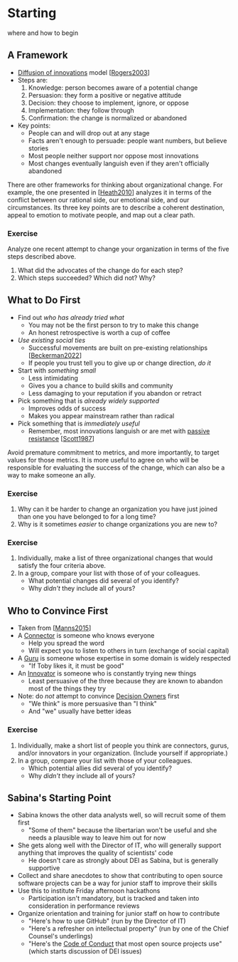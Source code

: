 # Starting

<p class="subtitle" markdown="1">where and how to begin</p>

## A Framework

-   [Diffusion of innovations](g:innovation-diffusion) model [[Rogers2003](b:Rogers2003)]
-   Steps are:
    1.  Knowledge: person becomes aware of a potential change
    2.  Persuasion: they form a positive or negative attitude
    3.  Decision: they choose to implement, ignore, or oppose
    4.  Implementation: they follow through
    5.  Confirmation: the change is normalized or abandoned
-   Key points:
    -   People can and will drop out at any stage
    -   Facts aren't enough to persuade: people want numbers, but believe stories
    -   Most people neither support nor oppose most innovations
    -   Most changes eventually languish even if they aren't officially abandoned

<div class="callout" markdown="1">

There are other frameworks for thinking about organizational change.
For example, the one presented in [[Heath2010](b:Heath2010)]
analyzes it in terms of the conflict between our rational side,
our emotional side,
and our circumstances.
Its three key points are to describe a coherent destination,
appeal to emotion to motivate people,
and map out a clear path.

</div>

<section class="exercise" markdown="1">

### Exercise

Analyze one recent attempt to change your organization in terms of the five steps described above.

1.  What did the advocates of the change do for each step?
1.  Which steps succeeded? Which did not? Why?

</section>

## What to Do First

-   Find out *who has already tried what*
    -   You may not be the first person to try to make this change
    -   An honest retrospective is worth a cup of coffee
-   *Use existing social ties*
    -   Successful movements are built on pre-existing relationships [[Beckerman2022](b:Beckerman2022)]
    -   If people you trust tell you to give up or change direction, *do it*
-   Start with *something small*
    -   Less intimidating
    -   Gives you a chance to build skills and community
    -   Less damaging to your reputation if you abandon or retract
-   Pick something that is *already widely supported*
    -   Improves odds of success
    -   Makes you appear mainstream rather than radical
-   Pick something that is *immediately useful*
    -   Remember, most innovations languish or are met with [passive resistance](g:passive-resistance)
        [[Scott1987](b:Scott1987)]

<div class="callout" markdown="1">

Avoid premature commitment to metrics,
and more importantly,
to target values for those metrics.
It is more useful to agree on
who will be responsible for evaluating the success of the change,
which can also be a way to make someone an ally.

</div>

<section class="exercise" markdown="1">

### Exercise

1.  Why can it be harder to change an organization you have just joined
    than one you have belonged to for a long time?
1.  Why is it sometimes *easier* to change organizations you are new to?

</section>

<section class="exercise" markdown="1">

### Exercise

1.  Individually, make a list of three organizational changes
    that would satisfy the four criteria above.
1.  In a group, compare your list with those of of your colleagues.
    -   What potential changes did several of you identify?
    -   Why *didn't* they include all of yours?

</section>

## Who to Convince First

-   Taken from [[Manns2015](b:Manns2015)]
-   A [Connector](g:connector) is someone who knows everyone
    -   Help you spread the word
    -   Will expect you to listen to others in turn (exchange of social capital)
-   A [Guru](g:guru) is someone whose expertise in some domain is widely respected
    -   "If Toby likes it, it must be good"
-   An [Innovator](g:innovator) is someone who is constantly trying new things
    -   Least persuasive of the three because they are known to abandon most of the things they try
-   Note: do *not* attempt to convince [Decision Owners](g:decision-owner) first
    -   "We think" is more persuasive than "I think"
    -   And "we" usually have better ideas

<section class="exercise" markdown="1">

### Exercise

1.  Individually, make a short list of people you think are connectors, gurus, and/or innovators in your organization.
    (Include yourself if appropriate.)
1.  In a group, compare your list with those of your colleagues.
    -   Which potential allies did several of you identify?
    -   Why *didn't* they include all of yours?

</section>

## Sabina's Starting Point

-   Sabina knows the other data analysts well, so will recruit some of them first
    -   "Some of them" because the libertarian won't be useful
        and she needs a plausible way to leave him out for now
-   She gets along well with the Director of IT,
    who will generally support anything that improves the quality of scientists' code
    -   He doesn't care as strongly about DEI as Sabina, but is generally supportive
-   Collect and share anecdotes to show that contributing to open source software projects
    can be a way for junior staff to improve their skills
-   Use this to institute Friday afternoon hackathons
    -   Participation isn't mandatory,
        but is tracked and taken into consideration in performance reviews
-   Organize orientation and training for junior staff on how to contribute
    -   "Here's how to use GitHub" (run by the Director of IT)
    -   "Here's a refresher on intellectual property"
        (run by one of the Chief Counsel's underlings)
    -   "Here's the [Code of Conduct](@/conduct/) that most open source projects use"
        (which starts discussion of DEI issues)
